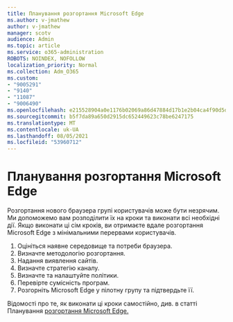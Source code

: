 ```yaml
---
title: Планування розгортання Microsoft Edge
ms.author: v-jmathew
author: v-jmathew
manager: scotv
audience: Admin
ms.topic: article
ms.service: o365-administration
ROBOTS: NOINDEX, NOFOLLOW
localization_priority: Normal
ms.collection: Adm_O365
ms.custom:
- "9005291"
- "9140"
- "11087"
- "9006490"
ms.openlocfilehash: e215528904a0e1176b02069a86d47884d17b1e2b04ca4f90d5deedbeb82f5dc9
ms.sourcegitcommit: b5f7da89a650d2915dc652449623c78be6247175
ms.translationtype: MT
ms.contentlocale: uk-UA
ms.lasthandoff: 08/05/2021
ms.locfileid: "53960712"
---
```

# <a name="plan-your-deployment-of-microsoft-edge"></a>Планування розгортання Microsoft Edge

Розгортання нового браузера групі користувачів може бути незрячим. Ми допоможемо вам розподілити їх на кроки та виконати всі необхідні дії. Якщо виконати ці сім кроків, ви отримаєте вдале розгортання Microsoft Edge з мінімальними перервами користувачів.

1. Оцініться наявне середовище та потреби браузера.
2. Визначте методологію розгортання.
3. Надання виявлення сайтів.
4. Визначте стратегію каналу.
5. Визначте та налаштуйте політики.
6. Перевірте сумісність програм.
7. Розгорніть Microsoft Edge у пілотну групу та підтвердьте її.

Відомості про те, як виконати ці кроки самостійно, див. в статті Планування [розгортання Microsoft Edge.](https://go.microsoft.com/fwlink/?linkid=2129990)
